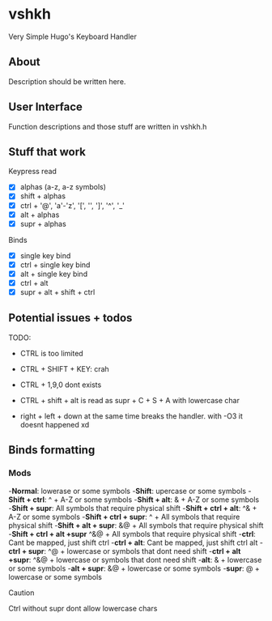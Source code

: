 # vshkh

Very Simple Hugo's Keyboard Handler

## About

Description should be written here.

## User Interface

Function descriptions and those stuff are written in vshkh.h

## Stuff that work

Keypress read
- [x] alphas (a-z, a-z symbols)
- [x] shift + alphas
- [x] ctrl + '@', 'a'-'z', '[', '\', ']', '^', '_'
- [x] alt + alphas
- [x] supr + alphas

Binds
- [x] single key bind
- [x] ctrl + single key bind
- [x] alt + single key bind
- [x] ctrl + alt
- [x] supr + alt + shift + ctrl

## Potential issues + todos

TODO:
- CTRL is too limited
- CTRL + SHIFT + KEY: crah
- CTRL + 1,9,0 dont exists
- CTRL + shift + alt is read as supr + C + S + A with lowercase char

- right + left + down at the same time breaks the handler. with -O3 it doesnt happened xd

## Binds formatting

### Mods

-**Normal**: lowerase or some symbols
-**Shift**: upercase or some symbols
-**Shift + ctrl**: ^ + A-Z or some symbols
-**Shift + alt**: & + A-Z or some symbols
-**Shift + supr**: All symbols that require physical shift
-**Shift + ctrl + alt**: ^& + A-Z or some symbols
-**Shift + ctrl + supr**: ^ + All symbols that require physical shift
-**Shift + alt + supr**: &@ + All symbols that require physical shift
-**Shift + ctrl + alt +supr** ^&@ + All symbols that require physical shift
-**ctrl**: Cant be mapped, just shift ctrl
-**ctrl + alt**: Cant be mapped, just shift ctrl alt
-**ctrl + supr**: ^@ + lowercase or symbols that dont need shift
-**ctrl + alt +supr**: ^&@ + lowercase or symbols that dont need shift
-**alt**: & + lowercase or some symbols
-**alt + supr**: &@ + lowercase or some symbols
-**supr**: @ + lowercase or some symbols

> [!CAUTION]
> Ctrl without supr dont allow lowercase chars

